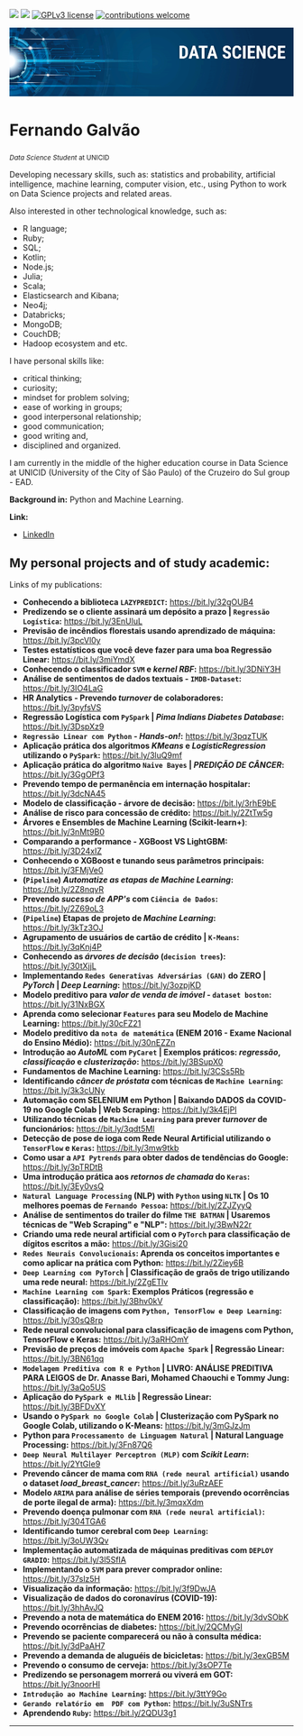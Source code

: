 [![](https://img.shields.io/badge/linkedin-fernandogalvao-blue.svg)](https://www.linkedin.com/in/fergalvao/)  [![](https://img.shields.io/badge/python-3.7+-yellow.svg)](https://www.python.org/downloads/release/python-365/)  [![GPLv3 license](https://img.shields.io/badge/License-GPLv3-blue.svg)](http://perso.crans.org/besson/LICENSE.html)  [![contributions welcome](https://img.shields.io/badge/github-welcome-black.svg?style=flat)](https://github.com/FGalvao77/data-science-projects)

<p align="center">
  <img src="banner.png" >
</p>


# Fernando Galvão
<sub>*Data Science Student* at UNICID </sub>

Developing necessary skills, such as: statistics and probability, artificial intelligence, machine learning, computer vision, etc., using Python to work on Data Science projects and related areas. 

Also interested in other technological knowledge, such as:
- R language;
- Ruby;
- SQL;
- Kotlin;
- Node.js;
- Julia;
- Scala;
- Elasticsearch and Kibana;
- Neo4j;
- Databricks;
- MongoDB;
- CouchDB;
- Hadoop ecosystem and etc.

I have personal skills like:

- critical thinking;
- curiosity;
- mindset for problem solving;
- ease of working in groups;
- good interpersonal relationship;
- good communication;
- good writing and,
- disciplined and organized.

I am currently in the middle of the higher education course in Data Science at UNICID (University of the City of São Paulo) of the Cruzeiro do Sul group - EAD.

**Background in:** Python and Machine Learning.

**Link:**

* [LinkedIn](https://www.linkedin.com/in/fergalvao/)


## My personal projects and of study academic:
Links of my publications:

* **Conhecendo a biblioteca `LAZYPREDICT`:** https://bit.ly/32gOUB4
* **Predizendo se o cliente assinará um depósito a prazo | `Regressão Logística`:** https://bit.ly/3EnUluL
* **Previsão de incêndios florestais usando aprendizado de máquina:** https://bit.ly/3pcVl0y
* **Testes estatísticos que você deve fazer para uma boa Regressão Linear:** https://bit.ly/3miYmdX
* **Conhecendo o classificador `SVM` e _kernel RBF_:** https://bit.ly/3DNiY3H
* **Análise de sentimentos de dados textuais - `IMDB-Dataset`:** https://bit.ly/3IO4LaG
* **HR Analytics - Prevendo _turnover_ de colaboradores:** https://bit.ly/3pyfsVS
* **Regressão Logística com `PySpark` | _Pima Indians Diabetes Database_:** https://bit.ly/3DspXz9
* **`Regressão Linear com Python` - _Hands-on!_:** https://bit.ly/3pqzTUK
* **Aplicação prática dos algoritmos _KMeans_ e _LogisticRegression_ utilizando o `PySpark`:** https://bit.ly/3luQ9mf
* **Aplicação prática do algoritmo `Naive Bayes` | _PREDIÇÃO DE CÂNCER_:** https://bit.ly/3GgOPf3
* **Prevendo tempo de permanência em internação hospitalar:** https://bit.ly/3dcNA45
* **Modelo de classificação - árvore de decisão:** https://bit.ly/3rhE9bE
* **Análise de risco para concessão de crédito:** https://bit.ly/2ZtTw5g
* **Árvores e Ensembles de Machine Learning (Scikit-learn+)**: https://bit.ly/3nMt9B0
* **Comparando a performance - XGBoost VS LightGBM:** https://bit.ly/3D24xIZ
* **Conhecendo o XGBoost e tunando seus parâmetros principais:** https://bit.ly/3FMjVe0
* **(`Pipeline`) _Automatize as etapas de Machine Learning_:** https://bit.ly/2Z8nqvR
* **Prevendo _sucesso de APP's_ com `Ciência de Dados`:** https://bit.ly/2Z69oL3
* **(`Pipeline`) Etapas de projeto de _Machine Learning_:** https://bit.ly/3kTz3OJ
* **Agrupamento de usuários de cartão de crédito | `K-Means`:** https://bit.ly/3qKnj4P
* **Conhecendo as _árvores de decisão_ (`decision trees`):** https://bit.ly/30tXjjL
* **Implementando `Redes Generativas Adversárias (GAN)` do ZERO | _PyTorch_ | _Deep Learning_:** https://bit.ly/3ozpjKD
* **Modelo preditivo para _valor de venda de imóvel_ - `dataset boston`:** https://bit.ly/31NxBGX
* **Aprenda como selecionar `Features` para seu Modelo de Machine Learning:** https://bit.ly/30cFZ21
* **Modelo preditivo da `nota de matemática` (ENEM 2016 - Exame Nacional do Ensino Médio):** https://bit.ly/30nEZZn
* **Introdução ao _AutoML_ com `PyCaret` | Exemplos práticos: _regressão_, _classificação_ e _clusterização_:** https://bit.ly/3BSupX0
* **Fundamentos de Machine Learning:** https://bit.ly/3CSs5Rb
* **Identificando _câncer de próstata_ com técnicas de `Machine Learning`:** https://bit.ly/3k3cUNy
* **Automação com SELENIUM em Python | Baixando DADOS da COVID-19 no Google Colab | Web Scraping:** https://bit.ly/3k4EjPl
* **Utilizando técnicas de `Machine Learning` para prever _turnover_ de funcionários:** https://bit.ly/3qdt5Ml
* **Detecção de pose de ioga com Rede Neural Artificial utilizando o `TensorFlow` e `Keras`:** https://bit.ly/3mw9tkb
* **Como usar a `API Pytrends` para obter dados de tendências do Google:** https://bit.ly/3pTRDtB
* **Uma introdução prática aos _retornos de chamada_ do `Keras`:** https://bit.ly/3Ey0vsQ
* **`Natural Language Processing` (NLP) with `Python` using `NLTK` | Os 10 melhores poemas de `Fernando Pessoa`:** https://bit.ly/2ZJZyyQ
* **Análise de sentimentos do trailer do filme `THE BATMAN` | Usaremos técnicas de "Web Scraping" e "NLP":** https://bit.ly/3BwN22r
* **Criando uma rede neural artificial com o `PyTorch` para classificação de dígitos escritos a mão:** https://bit.ly/3Gisi20
* **`Redes Neurais Convolucionais`: Aprenda os conceitos importantes e como aplicar na prática com Python:** https://bit.ly/2Ziey6B
* **`Deep Learning com PyTorch` | Classificação de graõs de trigo utilizando uma rede neural:** https://bit.ly/2ZgETlv
* **`Machine Learning com Spark`: Exemplos Práticos (regressão e classificação):** https://bit.ly/3Bhv0kV
* **Classificação de imagens com `Python, TensorFlow e Deep Learning`:** https://bit.ly/30sQ8rp
* **Rede neural convolucional para classificação de imagens com Python, TensorFlow e Keras:** https://bit.ly/3aRHOmY
* **Previsão de preços de imóveis com `Apache Spark` | Regressão Linear:** https://bit.ly/3BN61qq
* **`Modelagem Preditiva com R e Python` | LIVRO: ANÁLISE PREDITIVA PARA LEIGOS de Dr. Anasse Bari, Mohamed Chaouchi e Tommy Jung:** https://bit.ly/3aQo5US
* **Aplicação do `PySpark e MLlib` | Regressão Linear:** https://bit.ly/3BFDvXY
* **Usando o `PySpark no Google Colab` | Clusterização com PySpark no Google Colab, utilizando o K-Means:** https://bit.ly/3mGJzJm
* **Python para `Processamento de Linguagem Natural` | Natural Language Processing:** https://bit.ly/3Fn87Q6
* **`Deep Neural Multilayer Perceptron (MLP)` com _Scikit Learn_:** https://bit.ly/2YtGIe9
* **Prevendo câncer de mama com `RNA (rede neural artificial)` usando o dataset _load_breast_cancer_:** https://bit.ly/3uRzAEF
* **Modelo `ARIMA` para análise de séries temporais (prevendo ocorrências de porte ilegal de arma):** https://bit.ly/3mqxXdm
* **Prevendo doença pulmonar com `RNA (rede neural artificial)`:** https://bit.ly/304TGA6
* **Identificando tumor cerebral com `Deep Learning`:** https://bit.ly/3oUW3Qv
* **Implementação automatizada de máquinas preditivas com `DEPLOY GRADIO`:** https://bit.ly/3l5SfIA
* **Implementando o `SVM` para prever comprador online:** https://bit.ly/37slz5H
* **Visualização da informação:** https://bit.ly/3f9DwJA
* **Visualização de dados do coronavírus (COVID-19):** https://bit.ly/3hhAvJQ
* **Prevendo a nota de matemática do ENEM 2016:** https://bit.ly/3dvSObK
* **Prevendo ocorrências de diabetes:** https://bit.ly/2QCMyGI
* **Prevendo se paciente comparecerá ou não à consulta médica:** https://bit.ly/3dPaAH7
* **Prevendo a demanda de aluguéis de bicicletas:** https://bit.ly/3exGB5M              
* **Prevendo o consumo de cerveja:** https://bit.ly/3sOP7Te
* **Predizendo se personagem morrerá ou viverá em GOT:** https://bit.ly/3noorHI
* **`Introdução ao Machine Learning`:** https://bit.ly/3ttY9Go
* **`Gerando relatório em  PDF com Python`:** https://bit.ly/3uSNTrs
* **Aprendendo `Ruby`:** https://bit.ly/2QDU3g1

---




